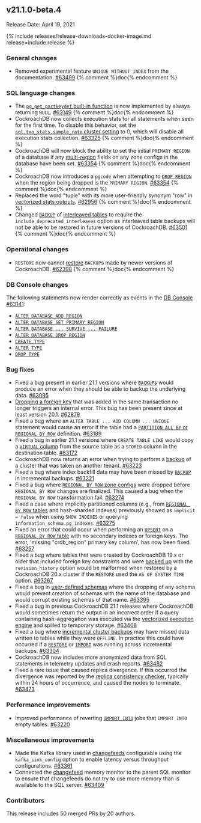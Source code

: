 ## v21.1.0-beta.4

Release Date: April 19, 2021

{% include releases/release-downloads-docker-image.md release=include.release %}

<h3 id="v21-1-0-beta-4-general-changes">General changes</h3>

- Removed experimental feature `UNIQUE WITHOUT INDEX` from the documentation. [#63499][#63499] {% comment %}doc{% endcomment %}

<h3 id="v21-1-0-beta-4-sql-language-changes">SQL language changes</h3>

- The [`pg_get_partkeydef` built-in function](../v21.1/functions-and-operators.html) is now implemented by always returning `NULL`. [#63149][#63149] {% comment %}doc{% endcomment %}
- CockroachDB now collects execution stats for all statements when seen for the first time. To disable this behavior, set the [`sql.txn_stats.sample_rate` cluster setting](../v21.1/cluster-settings.html) to 0, which will disable all execution stats collection. [#63325][#63325] {% comment %}doc{% endcomment %}
- CockroachDB will now block the ability to set the initial `PRIMARY REGION` of a database if any [multi-region](../v21.1/multiregion-overview.html) fields on any zone configs in the database have been set. [#63354][#63354] {% comment %}doc{% endcomment %}
- CockroachDB now introduces a `pgcode` when attempting to [`DROP REGION`](../v21.1/multiregion-overview.html) when the region being dropped is the `PRIMARY REGION`. [#63354][#63354] {% comment %}doc{% endcomment %}
- Replaced the word "tuple" with its more user-friendly synonym "row" in [vectorized stats outputs](../v21.1/vectorized-execution.html). [#62956][#62956] {% comment %}doc{% endcomment %}
- Changed [`BACKUP`](../v21.1/take-full-and-incremental-backups.html) of [interleaved tables](../v21.1/interleave-in-parent.html) to require the `include_deprecated_interleaves` option as interleaved table backups will not be able to be restored in future versions of CockroachDB. [#63501][#63501] {% comment %}doc{% endcomment %}

<h3 id="v21-1-0-beta-4-operational-changes">Operational changes</h3>

- `RESTORE` now cannot [restore](../v21.1/take-full-and-incremental-backups.html) `BACKUP`s made by newer versions of CockroachDB. [#62398][#62398] {% comment %}doc{% endcomment %}

<h3 id="v21-1-0-beta-4-db-console-changes">DB Console changes</h3>

The following statements now render correctly as events in the [DB Console](../v21.1/ui-overview.html) [#63141][#63141]:
- [`ALTER DATABASE ADD REGION`](../v21.1/add-region.html)
- [`ALTER DATABASE SET PRIMARY REGION`](../v21.1/set-locality.html)
- [`ALTER DATABASE ... SURVIVE ... FAILURE`](../v21.1/survive-failure.html)
- [`ALTER DATABASE DROP REGION`](../v21.1/)
- [`CREATE TYPE`](../v21.1/create-type.html)
- [`ALTER TYPE`](../v21.1/alter-type.html)
- [`DROP TYPE`](../v21.1/drop-type.html)

<h3 id="v21-1-0-beta-4-bug-fixes">Bug fixes</h3>

- Fixed a bug present in earlier 21.1 versions where [`BACKUP`s](../v21.1/take-full-and-incremental-backups.html) would produce an error when they should be able to backup the underlying data. [#63095][#63095]
- [Dropping a foreign key](../v21.1/drop-constraint.html) that was added in the same transaction no longer triggers an internal error. This bug has been present since at least version 20.1. [#62879][#62879]
- Fixed a bug where an `ALTER TABLE ... ADD COLUMN ... UNIQUE` statement would cause an error if the table had a [`PARTITION ALL BY` or `REGIONAL BY ROW`](../v21.1/multiregion-overview.html) definition. [#63189][#63189]
- Fixed a bug in earlier 21.1 versions where `CREATE TABLE LIKE` would copy a [`VIRTUAL` column](../v21.1/computed-columns.html) from the source table as a `STORED` column in the destination table. [#63172][#63172]
- CockroachDB now returns an error when trying to perform a [backup](../v21.1/take-full-and-incremental-backups.html) of a cluster that was taken on another tenant. [#63223][#63223]
- Fixed a bug where index backfill data may have been missed by [`BACKUP`](../v21.1/take-full-and-incremental-backups.html) in incremental backups. [#63221][#63221]
- Fixed a bug where [`REGIONAL BY ROW` zone configs](../v21.1/multiregion-overview.html) were dropped before `REGIONAL BY ROW` changes are finalized. This caused a bug when the `REGIONAL BY ROW` transformation fail. [#63274][#63274]
- Fixed a case where implicitly partitioned columns (e.g., from [`REGIONAL BY ROW` tables](../v21.1/multiregion-overview.html) and hash-sharded indexes) previously showed as `implicit = false` when using `SHOW INDEXES` or querying `information_schema.pg_indexes`. [#63275][#63275]
- Fixed an error that could occur when performing an [`UPSERT`](../v21.1/upsert.html) on a [`REGIONAL BY ROW` table](../v21.1/multiregion-overview.html) with no secondary indexes or foreign keys. The error, 'missing "crdb_region" primary key column', has now been fixed. [#63257][#63257]
- Fixed a bug where tables that were created by CockroachDB 19.x or older that included foreign key constraints and were [backed up](../v21.1/take-full-and-incremental-backups.html) with the `revision_history` option would be malformed when restored by a CockroachDB 20.x cluster if the `RESTORE` used the `AS OF SYSTEM TIME` option. [#63267][#63267]
- Fixed a bug in [user-defined schemas](../v21.1/schema-design-schema.html) where the dropping of any schema would prevent creation of schemas with the name of the database and would corrupt existing schemas of that name. [#63395][#63395]
- Fixed a bug in previous CockroachDB 21.1 releases where CockroachDB would sometimes return the output in an incorrect order if a query containing hash-aggregation was executed via the [vectorized execution engine](../v21.1/vectorized-execution.html) and spilled to temporary storage. [#63408][#63408]
- Fixed a bug where [incremental cluster backups](../v21.1/take-full-and-incremental-backups.html) may have missed data written to tables while they were `OFFLINE`. In practice this could have occurred if a [`RESTORE`](../v21.1/restore.html) or [`IMPORT`](../v21.1/import.html) was running across incremental backups. [#63304][#63304]
- CockroachDB now includes more anonymized data from SQL statements in telemetry updates and crash reports. [#63482][#63482]
- Fixed a rare issue that caused replica divergence. If this occurred the divergence was reported by the [replica consistency checker](../v21.1/architecture/replication-layer.html), typically within 24 hours of occurrence, and caused the nodes to terminate. [#63473][#63473]

<h3 id="v21-1-0-beta-4-performance-improvements">Performance improvements</h3>

- Improved performance of reverting [`IMPORT INTO`](../v21.1/import-into.html) jobs that `IMPORT INTO` empty tables. [#63220][#63220]

<h3 id="v21-1-0-beta-4-miscellaneous-improvements">Miscellaneous improvements</h3>

- Made the Kafka library used in [changefeeds](../v21.1/stream-data-out-of-cockroachdb-using-changefeeds.html) configurable using the `kafka_sink_config` option to enable latency versus throughput configurations. [#63361][#63361]
- Connected the [changefeed](../v21.1/stream-data-out-of-cockroachdb-using-changefeeds.html) memory monitor to the parent SQL monitor to ensure that changefeeds do not try to use more memory than is available to the SQL server. [#63409][#63409]

<h3 id="v21-1-0-beta-4-contributors">Contributors</h3>

This release includes 50 merged PRs by 20 authors.

[#62398]: https://github.com/cockroachdb/cockroach/pull/62398
[#62879]: https://github.com/cockroachdb/cockroach/pull/62879
[#62956]: https://github.com/cockroachdb/cockroach/pull/62956
[#62968]: https://github.com/cockroachdb/cockroach/pull/62968
[#62971]: https://github.com/cockroachdb/cockroach/pull/62971
[#63095]: https://github.com/cockroachdb/cockroach/pull/63095
[#63141]: https://github.com/cockroachdb/cockroach/pull/63141
[#63149]: https://github.com/cockroachdb/cockroach/pull/63149
[#63172]: https://github.com/cockroachdb/cockroach/pull/63172
[#63189]: https://github.com/cockroachdb/cockroach/pull/63189
[#63220]: https://github.com/cockroachdb/cockroach/pull/63220
[#63221]: https://github.com/cockroachdb/cockroach/pull/63221
[#63223]: https://github.com/cockroachdb/cockroach/pull/63223
[#63257]: https://github.com/cockroachdb/cockroach/pull/63257
[#63267]: https://github.com/cockroachdb/cockroach/pull/63267
[#63274]: https://github.com/cockroachdb/cockroach/pull/63274
[#63275]: https://github.com/cockroachdb/cockroach/pull/63275
[#63304]: https://github.com/cockroachdb/cockroach/pull/63304
[#63325]: https://github.com/cockroachdb/cockroach/pull/63325
[#63354]: https://github.com/cockroachdb/cockroach/pull/63354
[#63361]: https://github.com/cockroachdb/cockroach/pull/63361
[#63395]: https://github.com/cockroachdb/cockroach/pull/63395
[#63402]: https://github.com/cockroachdb/cockroach/pull/63402
[#63403]: https://github.com/cockroachdb/cockroach/pull/63403
[#63408]: https://github.com/cockroachdb/cockroach/pull/63408
[#63409]: https://github.com/cockroachdb/cockroach/pull/63409
[#63473]: https://github.com/cockroachdb/cockroach/pull/63473
[#63482]: https://github.com/cockroachdb/cockroach/pull/63482
[#63499]: https://github.com/cockroachdb/cockroach/pull/63499
[#63501]: https://github.com/cockroachdb/cockroach/pull/63501
[1c89925eb]: https://github.com/cockroachdb/cockroach/commit/1c89925eb
[32b5b8587]: https://github.com/cockroachdb/cockroach/commit/32b5b8587
[33816b3fd]: https://github.com/cockroachdb/cockroach/commit/33816b3fd
[56088535f]: https://github.com/cockroachdb/cockroach/commit/56088535f
[57b9589e9]: https://github.com/cockroachdb/cockroach/commit/57b9589e9
[6394ff543]: https://github.com/cockroachdb/cockroach/commit/6394ff543
[6ebecfd38]: https://github.com/cockroachdb/cockroach/commit/6ebecfd38
[71cacc783]: https://github.com/cockroachdb/cockroach/commit/71cacc783
[abc4eb5ac]: https://github.com/cockroachdb/cockroach/commit/abc4eb5ac
[fc7249f82]: https://github.com/cockroachdb/cockroach/commit/fc7249f82
